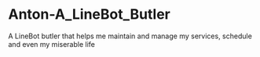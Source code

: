 # Anton-A_LineBot_Butler
A LineBot butler that helps me maintain and manage my services, schedule and even my miserable life
